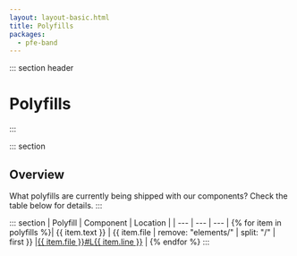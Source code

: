 ```yaml
---
layout: layout-basic.html
title: Polyfills
packages:
  - pfe-band
---
```

::: section header
# Polyfills
:::

::: section
## Overview
What polyfills are currently being shipped with our components?  Check the table below for details.
:::

::: section
| Polyfill | Component | Location |
| --- | --- | --- |
{% for item in polyfills %}| {{ item.text }} | {{ item.file | remove: "elements/" | split: "/" | first }} |<a href="https://github.com/patternfly/patternfly-elements/blob/master/{{ item.file }}#L{{ item.line }}" target="_blank">{{ item.file }}#L{{ item.line }}</a> |
{% endfor %}
:::